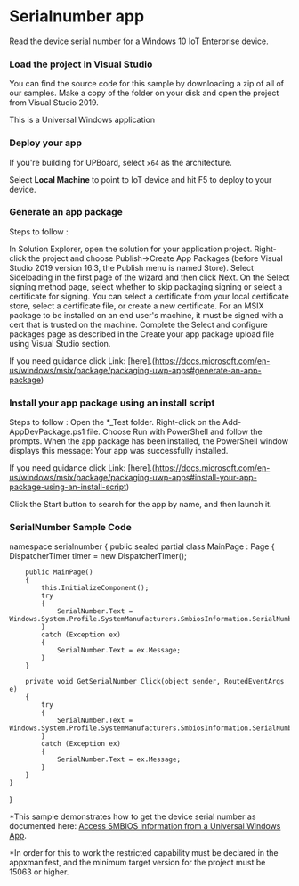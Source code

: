 
# Serialnumber app 

Read the device serial number for a Windows 10 IoT Enterprise device. 
  
### Load the project in Visual Studio  
  
You can find the source code for this sample by downloading a zip of all of our samples. Make a copy of the folder on your disk and open the project from Visual Studio 2019.  
  
This is a Universal Windows application 

### Deploy your app  
  
If you're building for UPBoard, select `x64` as the architecture.   
  
Select **Local Machine** to point to IoT device and hit F5 to deploy to your device. 

### Generate an app package

Steps to follow :

 In Solution Explorer, open the solution for your application project.
 Right-click the project and choose Publish->Create App Packages (before Visual Studio 2019 version 16.3, the Publish menu is named Store).
 Select Sideloading in the first page of the wizard and then click Next.
 On the Select signing method page, select whether to skip packaging signing or select a certificate for signing. You can select a certificate from your local certificate store, select a certificate file, or create a new certificate. For an MSIX package to be installed on an end user's machine, it must be signed with a cert that is trusted on the machine.
 Complete the Select and configure packages page as described in the Create your app package upload file using Visual Studio section.

 If you need guidance click Link: [here].(https://docs.microsoft.com/en-us/windows/msix/package/packaging-uwp-apps#generate-an-app-package)  
  
### Install your app package using an install script

Steps to follow :
 Open the *_Test folder.
 Right-click on the Add-AppDevPackage.ps1 file. Choose Run with PowerShell and follow the prompts.
 When the app package has been installed, the PowerShell window displays this message: Your app was successfully installed.

 If you need guidance click Link: [here].(https://docs.microsoft.com/en-us/windows/msix/package/packaging-uwp-apps#install-your-app-package-using-an-install-script)  
  
 Click the Start button to search for the app by name, and then launch it.

### SerialNumber Sample Code

namespace serialnumber
{
    public sealed partial class MainPage : Page
    {
        DispatcherTimer timer = new DispatcherTimer();

        public MainPage()
        {
            this.InitializeComponent();
            try
            {
                SerialNumber.Text = Windows.System.Profile.SystemManufacturers.SmbiosInformation.SerialNumber;
            }
            catch (Exception ex)
            {
                SerialNumber.Text = ex.Message;
            }
        }

        private void GetSerialNumber_Click(object sender, RoutedEventArgs e)
        {
            try
            {
                SerialNumber.Text = Windows.System.Profile.SystemManufacturers.SmbiosInformation.SerialNumber;
            }
            catch (Exception ex)
            {
                SerialNumber.Text = ex.Message;
            }
        }
    }
}

*This sample demonstrates how to get the device serial number as documented here: [Access SMBIOS information from a Universal Windows App](https://docs.microsoft.com/en-us/windows/desktop/SysInfo/access-smbios-information-from-a-universal-windows-app).

*In order for this to work the restricted capability must be declared in the appxmanifest, and the minimum target version for the project must be 15063 or higher.

